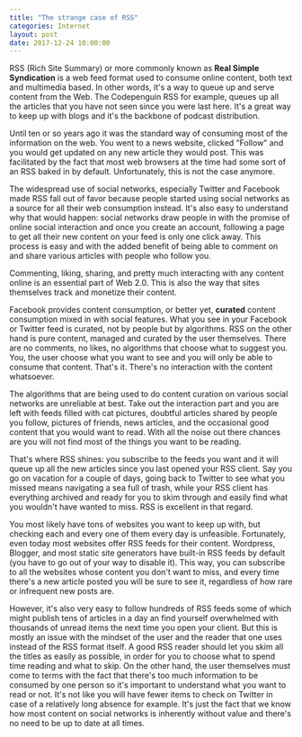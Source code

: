 ```yaml
---
title: "The strange case of RSS"
categories: Internet
layout: post
date: 2017-12-24 10:00:00
---
```


RSS (Rich Site Summary) or more commonly known as **Real Simple Syndication** is a
web feed format used to consume online content, both text and multimedia based.
In other words, it's a way to queue up and serve content from the Web. The
Codepenguin RSS for example, queues up all the articles that you have not seen
since you were last here. It's a great way to keep up with blogs and it's the
backbone of podcast distribution.

Until ten or so years ago it was the standard way of consuming most of the
information on the web. You went to a news website, clicked "Follow" and you
would get updated on any new article they would post. This was facilitated by
the fact that most web browsers at the time had some sort of an RSS baked in by
default. Unfortunately, this is not the case anymore.

The widespread use of social networks, especially Twitter and Facebook made RSS
fall out of favor because people started using social networks as a source for
all their web consumption instead. It's also easy to understand why that would
happen: social networks draw people in with the promise of online social
interaction and once you create an account, following a page to get all their
new content on your feed is only one click away. This process is easy and with
the added benefit of being able to comment on and share various articles with
people who follow you.

Commenting, liking, sharing, and pretty much interacting with any content online
is an essential part of Web 2.0. This is also the way that sites themselves
track and monetize their content.

Facebook provides content consumption, or better yet, **curated** content
consumption mixed in with social features. What you see in your Facebook or
Twitter feed is curated, not by people but by algorithms. RSS on the other hand
is pure content, managed and curated by the user themselves. There are no
comments, no likes, no algorithms that choose what to suggest you. You, the user
choose what you want to see and you will only be able to consume that content.
That's it. There's no interaction with the content whatsoever.

The algorithms that are being used to do content curation on various social
networks are unreliable at best. Take out the interaction part and you are left
with feeds filled with cat pictures, doubtful articles shared by people you
follow, pictures of friends, news articles, and the occasional good content that
you would want to read. With all the noise out there chances are you will not
find most of the things you want to be reading.

That's where RSS shines: you subscribe to the feeds you want and it will
queue up all the new articles since you last opened your RSS client. Say you
go on vacation for a couple of days, going back to Twitter to see what you
missed means navigating a sea full of trash, while your RSS client has
everything archived and ready for you to skim through and easily find what
you wouldn't have wanted to miss. RSS is excellent in that regard. 

You most likely have tons of websites you want to keep up with, but checking
each and every one of them every day is unfeasible. Fortunately, even today
most websites offer RSS feeds for their content. Wordpress, Blogger, and
most static site generators have built-in RSS feeds by default (you have to
go out of your way to disable it). This way, you can subscribe to all the
websites whose content you don't want to miss, and every time there's a new
article posted you will be sure to see it, regardless of how rare or
infrequent new posts are.

However, it's also very easy to follow hundreds of RSS feeds some of which
might publish tens of articles in a day an find yourself overwhelmed with
thousands of unread items the next time you open your client. But this is
mostly an issue with the mindset of the user and the reader that one uses
instead of the RSS format itself. A good RSS reader should let you skim all
the titles as easily as possible, in order for you to choose what to spend
time reading and what to skip. On the other hand, the user themselves must
come to terms with the fact that there's too much information to be consumed
by one person so it's important to understand what you want to read or not.
It's not like you will have fewer items to check on Twitter in case of a
relatively long absence for example. It's just the fact that we know how
most content on social networks is inherently without value and there's no
need to be up to date at all times.
